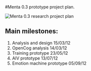 #Menta 0.3 prototype project plan.

![Menta 0.3 research project plan](https://github.com/menta/menta-0.3/raw/master/doc/informal/gantt/research.png)

## Main milestones:

 1. Analysis and design 15/03/12
 1. OpenCog analysis 14/03/12
 1. Training prototype 23/05/12
 1. AIV prototype 13/07/12
 1. Emotion machine prototype 05/09/12
